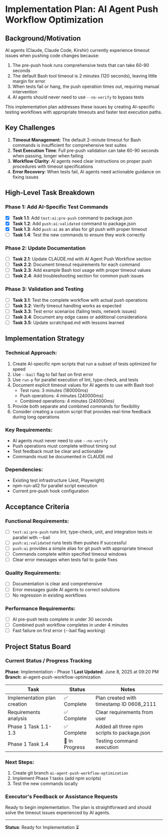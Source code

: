 # Implementation Plan: AI Agent Push Workflow Optimization

## Background/Motivation

AI agents (Claude, Claude Code, Kirshir) currently experience timeout issues when pushing code changes because:
1. The pre-push hook runs comprehensive tests that can take 60-90 seconds
2. The default Bash tool timeout is 2 minutes (120 seconds), leaving little margin for error
3. When tests fail or hang, the push operation times out, requiring manual intervention
4. AI agents should never need to use `--no-verify` to bypass tests

This implementation plan addresses these issues by creating AI-specific testing workflows with appropriate timeouts and faster test execution paths.

## Key Challenges

1. **Timeout Management**: The default 2-minute timeout for Bash commands is insufficient for comprehensive test suites
2. **Test Execution Time**: Full pre-push validation can take 60-90 seconds when passing, longer when failing
3. **Workflow Clarity**: AI agents need clear instructions on proper push procedures with timeout specifications
4. **Error Recovery**: When tests fail, AI agents need actionable guidance on fixing issues

## High-Level Task Breakdown

### Phase 1: Add AI-Specific Test Commands
- [x] **Task 1.1**: Add `test:ai:pre-push` command to package.json
- [x] **Task 1.2**: Add `push:ai:validated` command to package.json
- [x] **Task 1.3**: Add `push:ai` as an alias for git push with proper timeout
- [ ] **Task 1.4**: Test the new commands to ensure they work correctly

### Phase 2: Update Documentation
- [ ] **Task 2.1**: Update CLAUDE.md with AI Agent Push Workflow section
- [ ] **Task 2.2**: Document timeout requirements for each command
- [ ] **Task 2.3**: Add example Bash tool usage with proper timeout values
- [ ] **Task 2.4**: Add troubleshooting section for common push issues

### Phase 3: Validation and Testing
- [ ] **Task 3.1**: Test the complete workflow with actual push operations
- [ ] **Task 3.2**: Verify timeout handling works as expected
- [ ] **Task 3.3**: Test error scenarios (failing tests, network issues)
- [ ] **Task 3.4**: Document any edge cases or additional considerations
- [ ] **Task 3.5**: Update scratchpad.md with lessons learned

## Implementation Strategy

### Technical Approach:
1. Create AI-specific npm scripts that run a subset of tests optimized for speed
2. Use `--bail` flag to fail fast on first error
3. Use `run-p` for parallel execution of lint, type-check, and tests
4. Document explicit timeout values for AI agents to use with Bash tool:
   - Test runs: 3 minutes (180000ms)
   - Push operations: 4 minutes (240000ms)
   - Combined operations: 4 minutes (240000ms)
5. Provide both separate and combined commands for flexibility
6. Consider creating a custom script that provides real-time feedback during long operations

### Key Requirements:
- AI agents must never need to use `--no-verify`
- Push operations must complete without timing out
- Test feedback must be clear and actionable
- Commands must be documented in CLAUDE.md

### Dependencies:
- Existing test infrastructure (Jest, Playwright)
- npm-run-all2 for parallel script execution
- Current pre-push hook configuration

## Acceptance Criteria

### Functional Requirements:
- [ ] `test:ai:pre-push` runs lint, type-check, unit, and integration tests in parallel with --bail
- [ ] `push:ai:validated` runs tests then pushes if successful
- [ ] `push:ai` provides a simple alias for git push with appropriate timeout
- [ ] Commands complete within specified timeout windows
- [ ] Clear error messages when tests fail to guide fixes

### Quality Requirements:
- [ ] Documentation is clear and comprehensive
- [ ] Error messages guide AI agents to correct solutions
- [ ] No regression in existing workflows

### Performance Requirements:
- [ ] AI pre-push tests complete in under 30 seconds
- [ ] Combined push workflow completes in under 4 minutes
- [ ] Fast failure on first error (--bail flag working)

## Project Status Board

### Current Status / Progress Tracking
**Phase**: Implementation - Phase 1
**Last Updated**: June 8, 2025 at 09:20 PM
**Branch**: ai-agent-push-workflow-optimization

| Task | Status | Notes |
|------|--------|-------|
| Implementation plan creation | ✅ Complete | Plan created with timestamp ID 0608_2111 |
| Requirements analysis | ✅ Complete | Clear requirements from user |
| Phase 1 Task 1.1-1.3 | ✅ Complete | Added all three npm scripts to package.json |
| Phase 1 Task 1.4 | 🔄 In Progress | Testing command execution |

### Next Steps:
1. Create git branch `ai-agent-push-workflow-optimization`
2. Implement Phase 1 tasks (add npm scripts)
3. Test the new commands locally

### Executor's Feedback or Assistance Requests
Ready to begin implementation. The plan is straightforward and should solve the timeout issues experienced by AI agents.

---

**Status**: Ready for Implementation ⏳